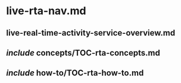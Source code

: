 # live-rta-nav.md

## live-real-time-activity-service-overview.md

## _include_ concepts/TOC-rta-concepts.md

## _include_ how-to/TOC-rta-how-to.md

